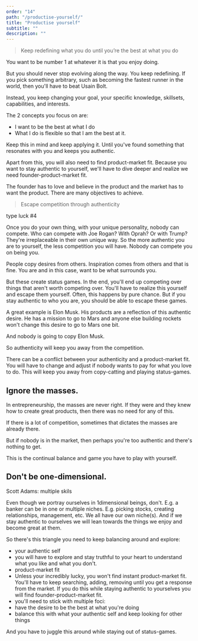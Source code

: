 ```yaml
---
order: "14"
path: "/productise-yourself/"
title: "Productise yourself"
subtitle: ""
description: ""
---
```


> Keep redefining what you do until you’re the best at what you do

You want to be number 1 at whatever it is that you enjoy doing.

But you should never stop evolving along the way. You keep redefining. If you pick something arbitrary, such as becoming the fastest runner in the world, then you'll have to beat Usain Bolt.

Instead, you keep changing your goal, your specific knowledge, skillsets, capabilities, and interests.

The 2 concepts you focus on are:

- I want to be the best at what I do
- What I do is flexible so that I am the best at it.

Keep this in mind and keep applying it. Until you've found something that resonates with you and keeps you authentic.

Apart from this, you will also need to find product-market fit. Because you want to stay authentic to yourself, we'll have to dive deeper and realize we need founder-product-market fit.

The founder has to love and believe in the product and the market has to want the product. There are many objectives to achieve.

> Escape competition through authenticity

type luck #4

Once you do your own thing, with your unique personality, nobody can compete. Who can compete with Joe Rogan? With Oprah? Or with Trump? They're irreplaceable in their own unique way. So the more authentic you are to yourself, the less competition you will have. Nobody can compete you on being you.

People copy desires from others. Inspiration comes from others and that is fine. You are and in this case, want to be what surrounds you.

But these create status games. In the end, you'll end up competing over things that aren't worth competing over. You'll have to realize this yourself and escape them yourself. Often, this happens by pure chance. But if you stay authentic to who you are, you should be able to escape these games.

A great example is Elon Musk. His products are a reflection of this authentic desire. He has a mission to go to Mars and anyone else building rockets won't change this desire to go to Mars one bit.

And nobody is going to copy Elon Musk.

So authenticity will keep you away from the competition.

There can be a conflict between your authenticity and a product-market fit. You will have to change and adjust if nobody wants to pay for what you love to do. This will keep you away from copy-catting and playing status-games.

## Ignore the masses.

In entrepreneurship, the masses are never right. If they were and they knew how to create great products, then there was no need for any of this.

If there is a lot of competition, sometimes that dictates the masses are already there.

But if nobody is in the market, then perhaps you're too authentic and there's nothing to get.

This is the continual balance and game you have to play with yourself.

## Don't be one-dimensional.

Scott Adams: multiple skils

Even though we portray ourselves in 1dimensional beings, don't. E.g. a banker can be in one or multiple niches. E.g. picking stocks, creating relationships, management, etc. We all have our own niche(s). And if we stay authentic to ourselves we will lean towards the things we enjoy and become great at them.

So there's this triangle you need to keep balancing around and explore:

- your authentic self
- you will have to explore and stay truthful to your heart to understand what you like and what you don't.
- product-market fit
- Unless your incredibly lucky, you won't find instant product-market fit. You'll have to keep searching, adding, removing until you get a response from the market. If you do this while staying authentic to yourselves you will find founder-product-market fit.
- you'll need to stick with multiple foci:
- have the desire to be the best at what you're doing
- balance this with what your authentic self and keep looking for other things

And you have to juggle this around while staying out of status-games.